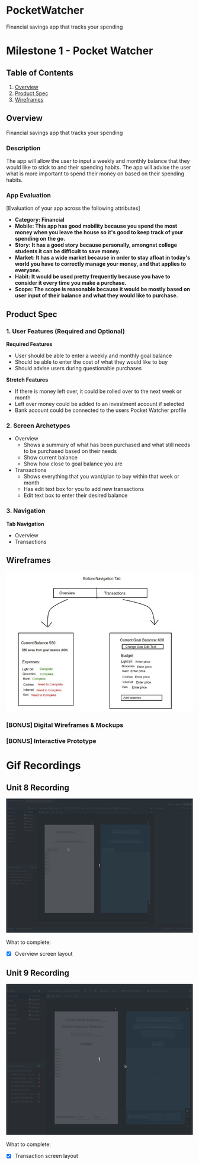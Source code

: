 # PocketWatcher
Financial savings app that tracks your spending
# Milestone 1 - Pocket Watcher

## Table of Contents

1. [Overview](#Overview)
1. [Product Spec](#Product-Spec)
1. [Wireframes](#Wireframes)

## Overview
Financial savings app that tracks your spending

### Description

The app will allow the user to input a weekly and monthly balance that they would like to stick to and their spending habits. The app will advise the user what is more important to spend their money on based on their spending habits.

### App Evaluation

[Evaluation of your app across the following attributes]
- **Category: Financial**
- **Mobile: This app has good mobility because you spend the most money when you leave the house so it's good to keep track of your spending on the go.**
- **Story: It has a good story because personally, amongnst college students it can be difficult to save money.**
- **Market: It has a wide market because in order to stay afloat in today's world you have to correctly manage your money, and that applies to everyone.**
- **Habit: It would be used pretty frequently because you have to consider it every time you make a purchase.**
- **Scope: The scope is reasonable because it would be mostly based on user input of their balance and what they would like to purchase.**

## Product Spec

### 1. User Features (Required and Optional)

**Required Features**

* User should be able to enter a weekly and monthly goal balance
* Should be able to enter the cost of what they would like to buy
* Should advise users during questionable purchases

**Stretch Features**

* If there is money left over, it could be rolled over to the next week or month
* Left over money could be added to an investment account if selected
* Bank account could be connected to the users Pocket Watcher profile

### 2. Screen Archetypes

- Overview
  - Shows a summary of what has been purchased and what still needs to be purchased based on their needs
  - Show current balance
  - Show how close to goal balance you are
- Transactions
  - Shows everything that you want/plan to buy within that week or month
  - Has edit text box for you to add new transactions
  - Edit text box to enter their desired balance

### 3. Navigation

**Tab Navigation**

* Overview
* Transactions

## Wireframes

<img src="wireframe.jpg" width=600>

### [BONUS] Digital Wireframes & Mockups

### [BONUS] Interactive Prototype

# Gif Recordings
## Unit 8 Recording
<img src="pocketwatcher_unit8.gif" width=600>

What to complete:
- [x] Overview screen layout

## Unit 9 Recording
<img src="pocketwatcher_unit9.gif" width=600>

What to complete:
- [x] Transaction screen layout
